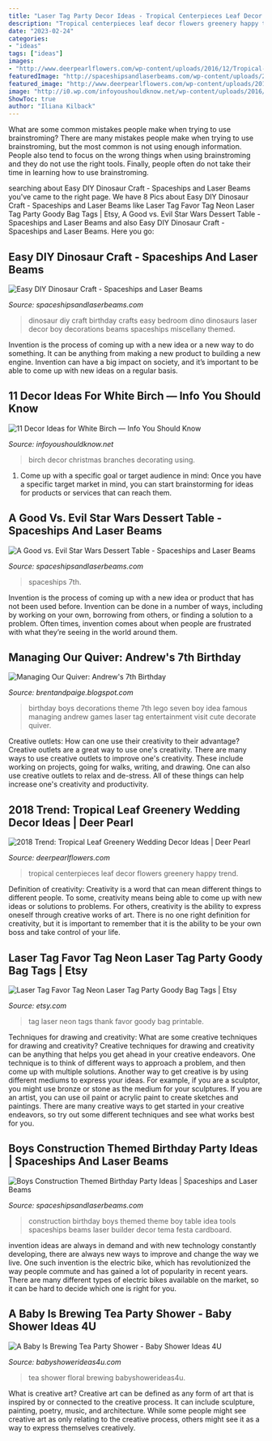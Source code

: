 ```yaml
---
title: "Laser Tag Party Decor Ideas - Tropical Centerpieces Leaf Decor Flowers Greenery Happy Trend"
description: "Tropical centerpieces leaf decor flowers greenery happy trend"
date: "2023-02-24"
categories:
- "ideas"
tags: ["ideas"]
images:
- "http://www.deerpearlflowers.com/wp-content/uploads/2016/12/Tropical-Wedding-Centerpieces.jpg"
featuredImage: "http://spaceshipsandlaserbeams.com/wp-content/uploads/2015/09/construction-birthday-party-ideas-for-boys-300.jpg"
featured_image: "http://www.deerpearlflowers.com/wp-content/uploads/2016/12/Tropical-Wedding-Centerpieces.jpg"
image: "http://i0.wp.com/infoyoushouldknow.net/wp-content/uploads/2016/11/60ce5175e7e53a90a7d6cd9ed99eedc8.jpg"
ShowToc: true
author: "Iliana Kilback"
---
```



What are some common mistakes people make when trying to use brainstroming?
There are many mistakes people make when trying to use brainstroming, but the most common is not using enough information. People also tend to focus on the wrong things when using brainstroming and they do not use the right tools. Finally, people often do not take their time in learning how to use brainstroming.

	

		
searching about Easy DIY Dinosaur Craft - Spaceships and Laser Beams you've came to the right page. We have 8 Pics about Easy DIY Dinosaur Craft - Spaceships and Laser Beams like Laser Tag Favor Tag Neon Laser Tag Party Goody Bag Tags | Etsy, A Good vs. Evil Star Wars Dessert Table - Spaceships and Laser Beams and also Easy DIY Dinosaur Craft - Spaceships and Laser Beams. Here you go:
		
    
## Easy DIY Dinosaur Craft - Spaceships And Laser Beams

<img loading=lazy src="https://spaceshipsandlaserbeams.com/wp-content/uploads/2015/09/dinosaur-craft.jpg" onerror="this.onerror=null;this.src='https://tse1.mm.bing.net/th?id=OIP.VNRCjuxH8YvzGTw0RuAEqgHaLQ&amp;pid=15.1';" alt="Easy DIY Dinosaur Craft - Spaceships and Laser Beams">

_Source: spaceshipsandlaserbeams.com_

>dinosaur diy craft birthday crafts easy bedroom dino dinosaurs laser decor boy decorations beams spaceships miscellany themed. 

	

Invention is the process of coming up with a new idea or a new way to do something. It can be anything from making a new product to building a new engine. Invention can have a big impact on society, and it’s important to be able to come up with new ideas on a regular basis.

    
## 11 Decor Ideas For White Birch — Info You Should Know

<img loading=lazy src="http://i0.wp.com/infoyoushouldknow.net/wp-content/uploads/2016/11/60ce5175e7e53a90a7d6cd9ed99eedc8.jpg" onerror="this.onerror=null;this.src='https://tse4.mm.bing.net/th?id=OIP.pkJbUEagEbDBTcljyFL56gAAAA&amp;pid=15.1';" alt="11 Decor Ideas for White Birch — Info You Should Know">

_Source: infoyoushouldknow.net_

>birch decor christmas branches decorating using. 

	

1. Come up with a specific goal or target audience in mind: Once you have a specific target market in mind, you can start brainstorming for ideas for products or services that can reach them.

    
## A Good Vs. Evil Star Wars Dessert Table - Spaceships And Laser Beams

<img loading=lazy src="https://spaceshipsandlaserbeams.com/wp-content/uploads/2015/09/boys-star-wars-birthday-party-ideas.jpg" onerror="this.onerror=null;this.src='https://tse4.mm.bing.net/th?id=OIP.whE9safAiAcLJCwnNUyoDAHaKl&amp;pid=15.1';" alt="A Good vs. Evil Star Wars Dessert Table - Spaceships and Laser Beams">

_Source: spaceshipsandlaserbeams.com_

>spaceships 7th. 

	

Invention is the process of coming up with a new idea or product that has not been used before. Invention can be done in a number of ways, including by working on your own, borrowing from others, or finding a solution to a problem. Often times, invention comes about when people are frustrated with what they’re seeing in the world around them.

    
## Managing Our Quiver: Andrew&#039;s 7th Birthday

<img loading=lazy src="http://1.bp.blogspot.com/-D5DbKz1gKNo/UjI8baf8qhI/AAAAAAAALxg/1lMFa2HRWak/s1600/IMG_3585.jpg" onerror="this.onerror=null;this.src='https://tse3.mm.bing.net/th?id=OIP.gaeiZM87jKJMSAmOkhaiMAHaJ4&amp;pid=15.1';" alt="Managing Our Quiver: Andrew&#039;s 7th Birthday">

_Source: brentandpaige.blogspot.com_

>birthday boys decorations theme 7th lego seven boy idea famous managing andrew games laser tag entertainment visit cute decorate quiver. 

	

Creative outlets: How can one use their creativity to their advantage?
Creative outlets are a great way to use one's creativity. There are many ways to use creative outlets to improve one's creativity. These include working on projects, going for walks, writing, and drawing. One can also use creative outlets to relax and de-stress. All of these things can help increase one's creativity and productivity.

    
## 2018 Trend: Tropical Leaf Greenery Wedding Decor Ideas | Deer Pearl

<img loading=lazy src="http://www.deerpearlflowers.com/wp-content/uploads/2016/12/Tropical-Wedding-Centerpieces.jpg" onerror="this.onerror=null;this.src='https://tse1.mm.bing.net/th?id=OIP.jRgH1hSRlMbhmL9DvISd5gHaLE&amp;pid=15.1';" alt="2018 Trend: Tropical Leaf Greenery Wedding Decor Ideas | Deer Pearl">

_Source: deerpearlflowers.com_

>tropical centerpieces leaf decor flowers greenery happy trend. 

	

Definition of creativity:
Creativity is a word that can mean different things to different people. To some, creativity means being able to come up with new ideas or solutions to problems. For others, creativity is the ability to express oneself through creative works of art. There is no one right definition for creativity, but it is important to remember that it is the ability to be your own boss and take control of your life.

    
## Laser Tag Favor Tag Neon Laser Tag Party Goody Bag Tags | Etsy

<img loading=lazy src="https://i.etsystatic.com/7439103/r/il/b0a78e/1138862536/il_794xN.1138862536_1c7h.jpg" onerror="this.onerror=null;this.src='https://tse2.mm.bing.net/th?id=OIP.YjOn9KwD3YLmG_kFap_UxQHaHa&amp;pid=15.1';" alt="Laser Tag Favor Tag Neon Laser Tag Party Goody Bag Tags | Etsy">

_Source: etsy.com_

>tag laser neon tags thank favor goody bag printable. 

	

Techniques for drawing and creativity: What are some creative techniques for drawing and creativity?
Creative techniques for drawing and creativity can be anything that helps you get ahead in your creative endeavors. One technique is to think of different ways to approach a problem, and then come up with multiple solutions. Another way to get creative is by using different mediums to express your ideas. For example, if you are a sculptor, you might use bronze or stone as the medium for your sculptures. If you are an artist, you can use oil paint or acrylic paint to create sketches and paintings. There are many creative ways to get started in your creative endeavors, so try out some different techniques and see what works best for you.

    
## Boys Construction Themed Birthday Party Ideas | Spaceships And Laser Beams

<img loading=lazy src="http://spaceshipsandlaserbeams.com/wp-content/uploads/2015/09/construction-birthday-party-ideas-for-boys-300.jpg" onerror="this.onerror=null;this.src='https://tse1.mm.bing.net/th?id=OIP.cngOrBKtIti41AAFAzeKMAHaLH&amp;pid=15.1';" alt="Boys Construction Themed Birthday Party Ideas | Spaceships and Laser Beams">

_Source: spaceshipsandlaserbeams.com_

>construction birthday boys themed theme boy table idea tools spaceships beams laser builder decor tema festa cardboard. 

	

invention ideas are always in demand and with new technology constantly developing, there are always new ways to improve and change the way we live. One such invention is the electric bike, which has revolutionized the way people commute and has gained a lot of popularity in recent years. There are many different types of electric bikes available on the market, so it can be hard to decide which one is right for you.

    
## A Baby Is Brewing Tea Party Shower - Baby Shower Ideas 4U

<img loading=lazy src="https://babyshowerideas4u.com/wp-content/uploads/2016/06/Floral-Tea-Party-Shower-Flower-China.png" onerror="this.onerror=null;this.src='https://tse1.mm.bing.net/th?id=OIP.jAjW7Bdad1OnYt5iv_YqLwHaKX&amp;pid=15.1';" alt="A Baby Is Brewing Tea Party Shower - Baby Shower Ideas 4U">

_Source: babyshowerideas4u.com_

>tea shower floral brewing babyshowerideas4u. 

	

What is creative art?
Creative art can be defined as any form of art that is inspired by or connected to the creative process. It can include sculpture, painting, poetry, music, and architecture. While some people might see creative art as only relating to the creative process, others might see it as a way to express themselves creatively.

